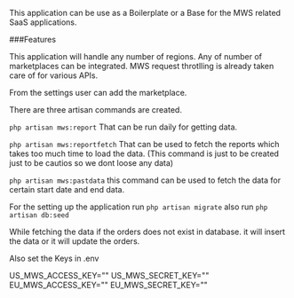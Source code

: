 This application can be use as a Boilerplate or a Base for the MWS related SaaS applications.


###Features

This application will handle any number of regions.
Any of number of marketplaces can be integrated.
MWS request throtlling is already taken care of for various APIs.


From the settings user can add the marketplace.


There are three artisan commands are created.

``php artisan mws:report``   That can be run daily for getting data.

``php artisan mws:reportfetch``  That can be used to fetch the reports which takes too much time to load the data. (This command is just to be created just to be cautios so we dont loose any data)

``php artisan mws:pastdata`` this command can be used to fetch the data for certain start date and end data.

For the setting up the application run ``php artisan migrate`` also run `php artisan db:seed`


While fetching the data if the orders does not exist in database. it will insert the data or it will update the orders.


Also set the Keys in .env



US_MWS_ACCESS_KEY=""
US_MWS_SECRET_KEY=""
EU_MWS_ACCESS_KEY=""
EU_MWS_SECRET_KEY=""
